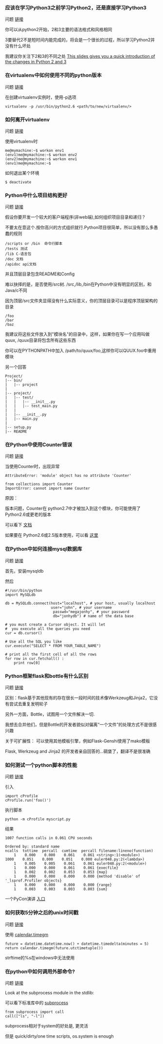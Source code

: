 

### 应该在学习Python3之前学习Python2，还是直接学习Python3

问题 [链接](http://stackoverflow.com/questions/170921/should-i-learn-python-2-before-3-or-start-directly-from-python-3)

你可以从python2开始，2和3主要的语法格式和风格相同

3要替代2不是短时间内能完成的，将会是一个很长的过程，所以学习Python2并没有什么坏处

我建议你关注下2和3的不同之处  [This slides gives you a quick introduction of the changes in Python 2 and 3](http://stackoverflow.com/questions/170921/should-i-learn-python-2-before-3-or-start-directly-from-python-3)





### 在virtualenv中如何使用不同的python版本

问题 [链接](http://stackoverflow.com/questions/1534210/use-different-python-version-with-virtualenv)

在创建virtualenv实例时，使用-p选项

    virtualenv -p /usr/bin/python2.6 <path/to/new/virtualenv/>

### 如何离开virtualenv

问题 [链接](http://stackoverflow.com/questions/990754/how-to-leave-a-python-virtualenv)

使用virtualenv时

    me@mymachine:~$ workon env1
    (env1)me@mymachine:~$ workon env2
    (env2)me@mymachine:~$ workon env1
    (env1)me@mymachine:~$

如何退出某个环境

    $ deactivate

### Python中什么项目结构更好

问题 [链接](http://stackoverflow.com/questions/193161/what-is-the-best-project-structure-for-a-python-application)

假设你要开发一个较大的客户端程序(非web端),如何组织项目目录和递归？


不要太在意这个.按你高兴的方式组织就行.Python项目很简单，所以没有那么多愚蠢的规则

    /scripts or /bin  命令行脚本
    /tests 测试
    /lib C-语言包
    /doc 文档
    /apidoc api文档

并且顶层目录包含README和Config

难以抉择的是，是否使用/src树. /src,/lib,/bin在Python中没有明显的区别，和Java/c不同

因为顶层/src文件夹显得没有什么实际意义，你的顶层目录可以是程序顶层架构的目录

    /foo
    /bar
    /baz

我建议将这些文件放入到"模块名"的目录中，这样，如果你在写一个应用叫做quux, /quux目录将包含所有这些东西

你可以在PYTHONPATH中加入 /path/to/quux/foo,这样你可以QUUX.foo中重用模块


另一个回答

    Project/
    |-- bin/
    |   |-- project
    |
    |-- project/
    |   |-- test/
    |   |   |-- __init__.py
    |   |   |-- test_main.py
    |   |
    |   |-- __init__.py
    |   |-- main.py
    |
    |-- setup.py
    |-- README


### 在Python中使用Counter错误

问题 [链接](http://stackoverflow.com/questions/13311094/counter-in-collections-module-python)

当使用Counter时，出现异常

    AttributeError: 'module' object has no attribute 'Counter'

    from collections import Counter
    ImportError: cannot import name Counter

原因：

版本问题，Counter在 python2.7中才被加入到这个模块，你可能使用了Python2.6或更老的版本

可以看下 [文档](http://docs.python.org/2/library/collections.html#collections.Counter)

如果要在 Python2.6或2.5版本使用，可以看 [这里](http://code.activestate.com/recipes/576611-counter-class/)


### 在Python中如何连接mysql数据库

问题 [链接](http://stackoverflow.com/questions/372885/how-do-i-connect-to-a-mysql-database-in-python)

首先，安装mysqldb

然后

    #!/usr/bin/python
    import MySQLdb

    db = MySQLdb.connect(host="localhost", # your host, usually localhost
                         user="john", # your username
                          passwd="megajonhy", # your password
                          db="jonhydb") # name of the data base

    # you must create a Cursor object. It will let
    #  you execute all the queries you need
    cur = db.cursor()

    # Use all the SQL you like
    cur.execute("SELECT * FROM YOUR_TABLE_NAME")

    # print all the first cell of all the rows
    for row in cur.fetchall() :
        print row[0]

### Python框架flask和bottle有什么区别

问题 [链接](http://stackoverflow.com/questions/4941145/python-flask-vs-bottle)

区别：flask基于其他现有的存在很长一段时间的技术像Werkzeug和Jinja2，它没有尝试去重复发明轮子

另外一方面，Bottle，试图用一个文件解决一切.

我想去合并他们，但是Bottle的开发者貌似对偏离“一个文件”的处理方式不是很感兴趣

关于可扩展性： 可以使用其他模板引擎，例如Flask-Genshi使用了mako模板

Flask, Werkzeug and Jinja2 的开发者亲自回答的...碉堡了，翻译不是很准确


### 如何测试一个python脚本的性能

问题 [链接](http://stackoverflow.com/questions/582336/how-can-you-profile-a-python-script)


引入

    import cProfile
    cProfile.run('foo()')

执行脚本

    python -m cProfile myscript.py

结果

    1007 function calls in 0.061 CPU seconds

    Ordered by: standard name
    ncalls  tottime  percall  cumtime  percall filename:lineno(function)
        1    0.000    0.000    0.061    0.061 <string>:1(<module>)
    1000    0.051    0.000    0.051    0.000 euler048.py:2(<lambda>)
        1    0.005    0.005    0.061    0.061 euler048.py:2(<module>)
        1    0.000    0.000    0.061    0.061 {execfile}
        1    0.002    0.002    0.053    0.053 {map}
        1    0.000    0.000    0.000    0.000 {method 'disable' of '_lsprof.Profiler objects}
        1    0.000    0.000    0.000    0.000 {range}
        1    0.003    0.003    0.003    0.003 {sum}

一个PyCon演讲 [入口](http://blip.tv/pycon-us-videos-2009-2010-2011/introduction-to-python-profiling-1966784)


### 如何获取5分钟之后的unix时间戳

问题 [链接](http://stackoverflow.com/questions/2775864/python-create-unix-timestamp-five-minutes-in-the-future)

使用 [calendar.timegm](http://docs.python.org/3.3/library/calendar.html#calendar.timegm)

    future = datetime.datetime.now() + datetime.timedelta(minutes = 5)
    return calendar.timegm(future.utctimetuple())

strftime的%s在windows中无法使用



### 在python中如何调用外部命令?

问题 [链接](http://stackoverflow.com/questions/89228/calling-an-external-command-in-python) 

Look at the subprocess module in the stdlib:

可以看下标准库中的 [subprocess](http://docs.python.org/library/subprocess.html)

    from subprocess import call
    call(["ls", "-l"])

subprocess相对于system的好处是, 更灵活

但是 quick/dirty/one time scripts, os.system is enough

